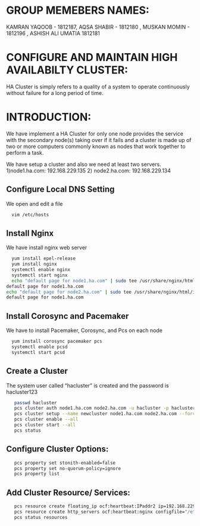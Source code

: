 
# GROUP MEMEBERS NAMES:

KAMRAN YAQOOB - 1812187, AQSA SHABIR - 1812180 , MUSKAN MOMIN - 1812196 , ASHISH ALI UMATIA 1812181

# CONFIGURE AND MAINTAIN HIGH AVAILABILTY CLUSTER:
HA Cluster is simply refers to a quality of a system to operate continuously without failure for a long period of time.

# INTRODUCTION:
We have implement a HA Cluster for only one node provides the service with the secondary node(s) taking over if it fails and a cluster is made up of two or more computers commonly known as nodes that work together to perform a task.

We have setup a cluster and also we need at least two servers.
1)node1.ha.com: 192.168.229.135
2) node2.ha.com: 192.168.229.134


## Configure Local DNS Setting

We open and edit a file

```bash
  vim /etc/hosts
```
## Install Nginx 
We have install nginx web server

```bash
  yum install epel-release
  yum install nginx
  systemctl enable nginx
  systemctl start nginx
  echo "default page for node1.ha.com" | sudo tee /usr/share/nginx/html/index.html
default page for node1.ha.com
echo "default page for node2.ha.com" | sudo tee /usr/share/nginx/html/index.html
default page for node1.ha.com
```
## Install Corosync and Pacemaker
We have to install Pacemaker, Corosync, and Pcs on each node

```bash
  yum install corosync pacemaker pcs
  systemctl enable pcsd
  systemctl start pcsd
```
## Create a Cluster
The system user called “hacluster” is created and the password is hacluster123

```bash
   passwd hacluster
   pcs cluster auth node1.ha.com node2.ha.com -u hacluster -p hacluster123 --force
   pcs cluster setup --name newcluster node1.ha.com node2.ha.com --force
   pcs cluster enable --all
   pcs cluster start --all
   pcs status
```
## Configure Cluster Options:
```bash
   pcs property set stonith-enabled=false
   pcs property set no-quorum-policy=ignore
   pcs property list
```
## Add Cluster Resource/ Services:
```bash
   pcs resource create floating_ip ocf:heartbeat:IPaddr2 ip=192.168.229.136 cidr_netmask=24 op monitor interval=60s
   pcs resource create http_servers ocf:heartbeat:nginx configfile="/etc/nginx/nginx.conf" op monitor timeout="205" interval="60s"
   pcs status resources 
```


